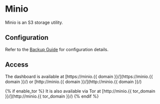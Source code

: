 # Minio

Minio is an S3 storage utility.

## Configuration

Refer to the [Backup Guide](../setup/backups.md) for configuration details.

## Access

The dashboard is available at [https://minio.{{ domain }}/](https://minio.{{ domain }}/) or [http://minio.{{ domain }}/](http://minio.{{ domain }}/)

{% if enable_tor %}
It is also available via Tor at [http://minio.{{ tor_domain }}/](http://minio.{{ tor_domain }}/)
{% endif %}
